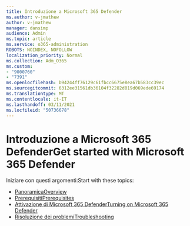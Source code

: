 ```yaml
---
title: Introduzione a Microsoft 365 Defender
ms.author: v-jmathew
author: v-jmathew
manager: dansimp
audience: Admin
ms.topic: article
ms.service: o365-administration
ROBOTS: NOINDEX, NOFOLLOW
localization_priority: Normal
ms.collection: Adm_O365
ms.custom:
- "9000760"
- "7391"
ms.openlocfilehash: b94244ff76129c61fbcc6675e8ea67b583cc39ec
ms.sourcegitcommit: 6312ee31561db36104f32282d019d069ede69174
ms.translationtype: MT
ms.contentlocale: it-IT
ms.lasthandoff: 03/11/2021
ms.locfileid: "50736678"
---
```

# <a name="get-started-with-microsoft-365-defender"></a><span data-ttu-id="cb0de-102">Introduzione a Microsoft 365 Defender</span><span class="sxs-lookup"><span data-stu-id="cb0de-102">Get started with Microsoft 365 Defender</span></span>

<span data-ttu-id="cb0de-103">Iniziare con questi argomenti:</span><span class="sxs-lookup"><span data-stu-id="cb0de-103">Start with these topics:</span></span>

- [<span data-ttu-id="cb0de-104">Panoramica</span><span class="sxs-lookup"><span data-stu-id="cb0de-104">Overview</span></span>](https://docs.microsoft.com/microsoft-365/security/mtp/microsoft-threat-protection)
- [<span data-ttu-id="cb0de-105">Prerequisiti</span><span class="sxs-lookup"><span data-stu-id="cb0de-105">Prerequisites</span></span>](https://docs.microsoft.com/microsoft-365/security/mtp/prerequisites)
- [<span data-ttu-id="cb0de-106">Attivazione di Microsoft 365 Defender</span><span class="sxs-lookup"><span data-stu-id="cb0de-106">Turning on Microsoft 365 Defender</span></span>](https://docs.microsoft.com/microsoft-365/security/mtp/mtp-enable)
- [<span data-ttu-id="cb0de-107">Risoluzione dei problemi</span><span class="sxs-lookup"><span data-stu-id="cb0de-107">Troubleshooting</span></span>](https://docs.microsoft.com/microsoft-365/security/mtp/troubleshoot)
